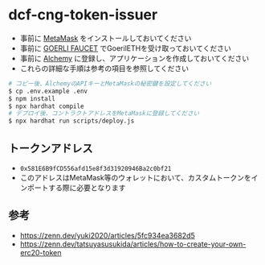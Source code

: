 # dcf-cng-token-issuer

- 事前に [MetaMask](https://metamask.io/) をインストールしておいてください
- 事前に [GOERLI FAUCET](https://goerlifaucet.com/) でGoerilETHを受け取っておいてください
- 事前に [Alchemy](https://www.alchemy.com/) に登録し、アプリケーションを作成しておいてください
- これらの詳細な手順は参考の項目を参照してください

```bash
# コピー後、AlchemyのAPIキーとMetaMaskの秘密鍵を設定してください
$ cp .env.example .env
$ npm install
$ npx hardhat compile
# デプロイ後、コントラクトアドレスをMetaMaskに登録してください
$ npx hardhat run scripts/deploy.js
```

## トークンアドレス

- `0x581E6B9fCD556afd15e8f3d31920946Ba2c0bf21`
- このアドレスはMetaMask等のウォレットにおいて、カスタムトークンをインポートする際に必要となります

## 参考

- https://zenn.dev/yuki2020/articles/5fc934ea3682d5
- https://zenn.dev/tatsuyasusukida/articles/how-to-create-your-own-erc20-token
